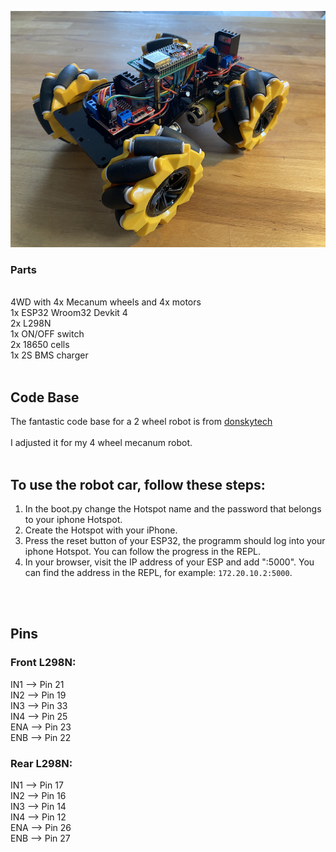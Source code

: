 ![image](./IMG_4913.jpg)

### Parts

<br>
4WD with 4x Mecanum wheels and 4x motors
<br>
1x ESP32 Wroom32 Devkit 4
<br>
2x L298N
<br>
1x ON/OFF switch
<br>
2x 18650 cells
<br>
1x 2S BMS charger
<br>
<br>

## Code Base

The fantastic code base for a 2 wheel robot is from
[donskytech](https://github.com/donskytech/micropython-wifi-robot-car/tree/main)
<br>
<br>
I adjusted it for my 4 wheel mecanum robot.
<br>
<br>

## To use the robot car, follow these steps:

1. In the boot.py change the Hotspot name and the password that belongs to your iphone Hotspot.
2. Create the Hotspot with your iPhone.
3. Press the reset button of your ESP32, the programm should log into your iphone Hotspot. You can follow the progress in the REPL.
4. In your browser, visit the IP address of your ESP and add ":5000". You can find the address in the REPL, for example: `172.20.10.2:5000`.

<br>
<br>

## Pins

### Front L298N:

IN1 --> Pin 21
<br>
IN2 --> Pin 19
<br>
IN3 --> Pin 33
<br>
IN4 --> Pin 25
<br>
ENA --> Pin 23
<br>
ENB --> Pin 22
<br>

### Rear L298N:

IN1 --> Pin 17
<br>
IN2 --> Pin 16
<br>
IN3 --> Pin 14
<br>
IN4 --> Pin 12
<br>
ENA --> Pin 26
<br>
ENB --> Pin 27
